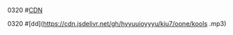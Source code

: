 0320  #[CDN](https://cdn.jsdelivr.net/gh/hyyuuioyyyu/kiu7/oone/uuipp.jpg)

0320  #[dd](https://cdn.jsdelivr.net/gh/hyyuuioyyyu/kiu7/oone/kools .mp3)
